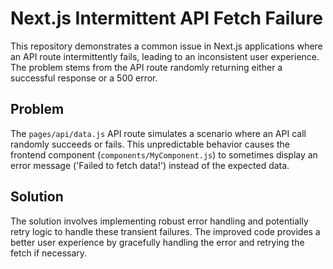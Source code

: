 # Next.js Intermittent API Fetch Failure

This repository demonstrates a common issue in Next.js applications where an API route intermittently fails, leading to an inconsistent user experience.  The problem stems from the API route randomly returning either a successful response or a 500 error.

## Problem

The `pages/api/data.js` API route simulates a scenario where an API call randomly succeeds or fails. This unpredictable behavior causes the frontend component (`components/MyComponent.js`) to sometimes display an error message ('Failed to fetch data!') instead of the expected data.

## Solution

The solution involves implementing robust error handling and potentially retry logic to handle these transient failures.  The improved code provides a better user experience by gracefully handling the error and retrying the fetch if necessary.